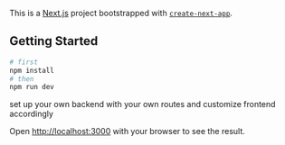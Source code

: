 This is a [Next.js](https://nextjs.org/) project bootstrapped with [`create-next-app`](https://github.com/vercel/next.js/tree/canary/packages/create-next-app).

## Getting Started


```bash
# first
npm install
# then
npm run dev
```

set up your own backend with your own routes and customize frontend accordingly

Open [http://localhost:3000](http://localhost:3000) with your browser to see the result.

